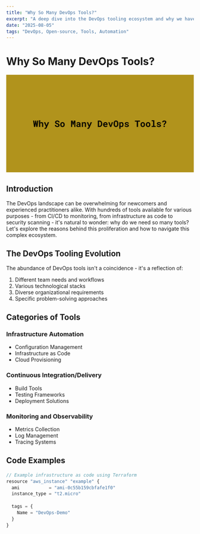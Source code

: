 ```yaml
---
title: "Why So Many DevOps Tools?"
excerpt: "A deep dive into the DevOps tooling ecosystem and why we have such a diverse landscape of tools for different purposes."
date: "2025-08-05"
tags: "DevOps, Open-source, Tools, Automation"
---
```


# Why So Many DevOps Tools?


![DevOps Tools Landscape](article-images/why-so-many-devops-tools/Screenshot%202025-08-05%20at%2008.20.14.png)

## Introduction

The DevOps landscape can be overwhelming for newcomers and experienced practitioners alike. With hundreds of tools available for various purposes - from CI/CD to monitoring, from infrastructure as code to security scanning - it's natural to wonder: why do we need so many tools? Let's explore the reasons behind this proliferation and how to navigate this complex ecosystem.

## The DevOps Tooling Evolution

The abundance of DevOps tools isn't a coincidence - it's a reflection of:

1. Different team needs and workflows
2. Various technological stacks
3. Diverse organizational requirements
4. Specific problem-solving approaches

## Categories of Tools

### Infrastructure Automation
- Configuration Management
- Infrastructure as Code
- Cloud Provisioning

### Continuous Integration/Delivery
- Build Tools
- Testing Frameworks
- Deployment Solutions

### Monitoring and Observability
- Metrics Collection
- Log Management
- Tracing Systems

## Code Examples

````javascript
// Example infrastructure as code using Terraform
resource "aws_instance" "example" {
  ami           = "ami-0c55b159cbfafe1f0"
  instance_type = "t2.micro"

  tags = {
    Name = "DevOps-Demo"
  }
}


